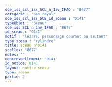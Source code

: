```yaml
---
sce_iss_scl_iss_SCL_n_Inv_IFAO : "8677"
categorie : "non royal"
sce_iss_scl_iss_SCE_id_sceau : "0141"
typeObjet : "Sceau"
sce_iss_SCL_n_Inv_IFAO : "8677"
id_sceau : "0141"
motif : "lézard, personnage courant ou sautant"
type_sceau : "cylindre"
title: sceau n°0141
scelles: "8677"
notes: ""
contrescellement: "0141"
id_notice: 0141
layout: notice_sceau
type: sceau
partie: 2
---
```

